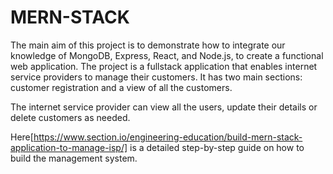 # MERN-STACK

The main aim of this project is to demonstrate how to integrate our knowledge of MongoDB, Express, React, and Node.js, to create a functional web application.
The project is a fullstack application that enables internet service providers to manage their customers. 
It has two main sections: customer registration and a view of all the customers.

The internet service provider can view all the users, update their details or delete customers as needed.

Here[https://www.section.io/engineering-education/build-mern-stack-application-to-manage-isp/] is a detailed step-by-step guide on how to build the management system.
